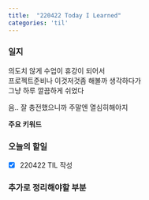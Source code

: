 ```yaml
---
title:  "220422 Today I Learned"
categories: 'til'
---
```

<!-- 
![aas](/assets/til/220328til1.png)

<img src="/assets/til/220328til1.png" width="100%" height="100%"> -->



### 일지

의도치 않게 수업이 휴강이 되어서  
프로젝트준비나 이것저것좀 해볼까 생각하다가  
그냥 하루 깔끔하게 쉬었다  

음.. 잘 충전했으니까 주말엔 열심히해야지   

**주요 키워드**



### 오늘의 할일

- [x] 220422 TIL 작성




### 추가로 정리해야할 부분

